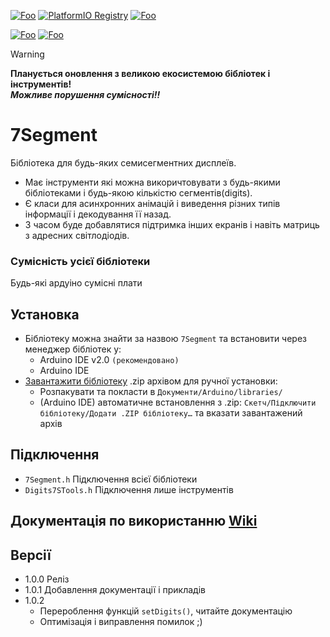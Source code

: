 [![Foo](https://img.shields.io/badge/Library%20Manager-7Segment%201.0.2-000282.svg?style=for-the-badge&logo=arduino)](https://www.arduino.cc/reference/en/libraries/7segment)
[![PlatformIO Registry](https://badges.registry.platformio.org/packages/denyschuhlib/library/7Segment.svg)](https://registry.platformio.org/libraries/denyschuhlib/7Segment)
[![Foo](https://img.shields.io/badge/How%20to%20install%3F-ArduBadge-000282.svg?logo=arduino)](https://www.ardu-badge.com/7Segment)

[![Foo](https://img.shields.io/badge/README-English-fff700.svg?style=for-the-badge)](https://github-com.translate.goog/DenysChuhlib/7Segment?_x_tr_sl=uk&_x_tr_tl=en)
[![Foo](https://img.shields.io/badge/README-Руский-fff700.svg?style=for-the-badge)](https://github-com.translate.goog/DenysChuhlib/7Segment?_x_tr_sl=uk&_x_tr_tl=ru)

> [!WARNING]
> **Планується оновлення з великою екосистемою бібліотек і інструментів! <br> _Можливе порушення сумісності!!_**<br>


# 7Segment
Бібліотека для будь-яких семисегментних дисплеїв.
- Має інструменти які можна викоричтовувати з будь-якими бібліотеками і будь-якою кількістю сегментів(digits).
- Є класи для асинхронних анімацій і виведення різних типів інформації і декодування її назад.
- З часом буде добавлятися підтримка інших екранів і навіть матриць з адресних світлодіодів.

### Сумісність усієї бібліотеки
Будь-які ардуіно сумісні плати

## Установка
- Бібліотеку можна знайти за назвою `7Segment` та встановити через менеджер бібліотек у:
    - Arduino IDE v2.0 `(рекомендовано)`
    - Arduino IDE
- [Завантажити бібліотеку](https://github.com/DenysChuhlib/7Segment/archive/refs/heads/main.zip) .zip архівом для ручної установки:
    - Розпакувати та покласти в `Документи/Arduino/libraries/`
    - (Arduino IDE) автоматичне встановлення з .zip: `Скетч/Підключити бібліотеку/Додати .ZIP бібліотеку…` та вказати завантажений архів

## Підключення
- `7Segment.h` Підключення всієї бібліотеки
- `Digits7STools.h` Підключення лише інструментів

## Документація по використанню [Wiki](https://github.com/DenysChuhlib/7Segment/wiki)
 
## Версії
- 1.0.0 Реліз
- 1.0.1 Добавлення документації і прикладів
- 1.0.2 
    - Перероблення функцій `setDigits()`, читайте документацію
    - Оптимізація і виправлення помилок ;)

